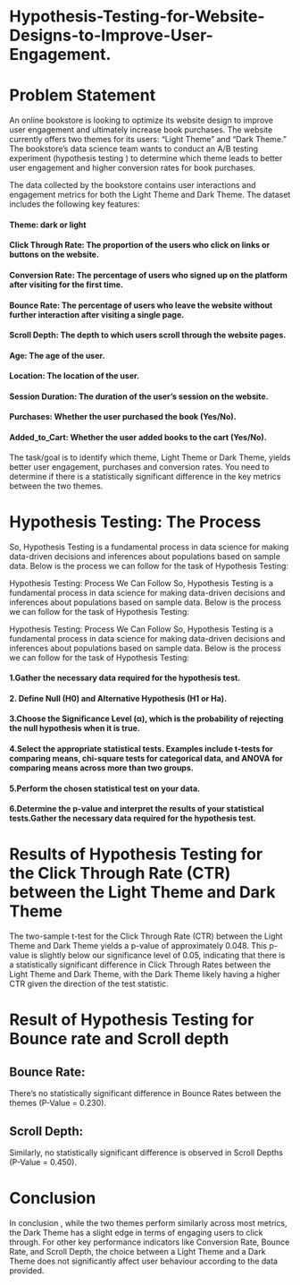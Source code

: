 # Hypothesis-Testing-for-Website-Designs-to-Improve-User-Engagement.

# Problem Statement 
An online bookstore is looking to optimize its website design to improve user engagement and ultimately increase book purchases. The website currently offers two themes for its users: “Light Theme” and “Dark Theme.” The bookstore’s data science team wants to conduct an A/B testing experiment (hypothesis testing ) to determine which theme leads to better user engagement and higher conversion rates for book purchases.

The data collected by the bookstore contains user interactions and engagement metrics for both the Light Theme and Dark Theme. The dataset includes the following key features:

#### Theme: dark or light
#### Click Through Rate: The proportion of the users who click on links or buttons on the website.
#### Conversion Rate: The percentage of users who signed up on the platform after visiting for the first time.
#### Bounce Rate: The percentage of users who leave the website without further interaction after visiting a single page.
#### Scroll Depth: The depth to which users scroll through the website pages.
#### Age: The age of the user.
#### Location: The location of the user.
#### Session Duration: The duration of the user’s session on the website.
#### Purchases: Whether the user purchased the book (Yes/No).
#### Added_to_Cart: Whether the user added books to the cart (Yes/No).

The task/goal is to identify which theme, Light Theme or Dark Theme, yields better user engagement, purchases and conversion rates. You need to determine if there is a statistically significant difference in the key metrics between the two themes.

# Hypothesis Testing: The Process 
So, Hypothesis Testing is a fundamental process in data science for making data-driven decisions and inferences about populations based on sample data. Below is the process we can follow for the task of Hypothesis Testing:

Hypothesis Testing: Process We Can Follow
So, Hypothesis Testing is a fundamental process in data science for making data-driven decisions and inferences about populations based on sample data. Below is the process we can follow for the task of Hypothesis Testing:

Hypothesis Testing: Process We Can Follow
So, Hypothesis Testing is a fundamental process in data science for making data-driven decisions and inferences about populations based on sample data. Below is the process we can follow for the task of Hypothesis Testing:

#### 1.Gather the necessary data required for the hypothesis test.
#### 2. Define Null (H0) and Alternative Hypothesis (H1 or Ha).
#### 3.Choose the Significance Level (α), which is the probability of rejecting the null hypothesis when it is true.
#### 4.Select the appropriate statistical tests. Examples include t-tests for comparing means, chi-square tests for categorical data, and ANOVA for comparing means across more than two groups.
#### 5.Perform the chosen statistical test on your data.
#### 6.Determine the p-value and interpret the results of your statistical tests.Gather the necessary data required for the hypothesis test.

# Results of Hypothesis Testing for the Click Through Rate (CTR) between the Light Theme and Dark Theme

The two-sample t-test for the Click Through Rate (CTR) between the Light Theme and Dark Theme yields a p-value of approximately 0.048. This p-value is slightly below our significance level of 0.05, indicating that there is a statistically significant difference in Click Through Rates between the Light Theme and Dark Theme, with the Dark Theme likely having a higher CTR given the direction of the test statistic.

# Result of Hypothesis Testing for Bounce rate and Scroll depth

## Bounce Rate:
There’s no statistically significant difference in Bounce Rates between the themes (P-Value = 0.230).

## Scroll Depth:
Similarly, no statistically significant difference is observed in Scroll Depths (P-Value = 0.450).

# Conclusion 
In conclusion , while the two themes perform similarly across most metrics, the Dark Theme has a slight edge in terms of engaging users to click through. For other key performance indicators like Conversion Rate, Bounce Rate, and Scroll Depth, the choice between a Light Theme and a Dark Theme does not significantly affect user behaviour according to the data provided.


